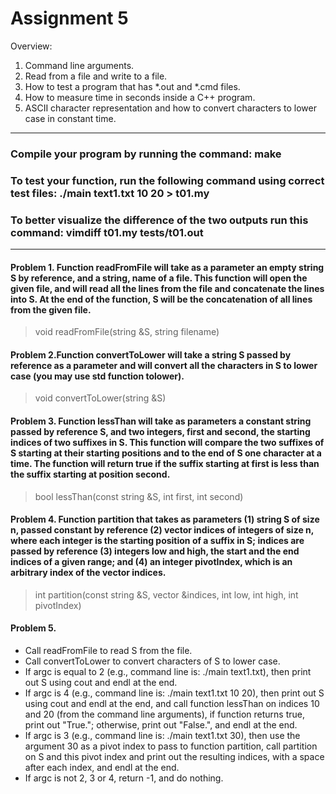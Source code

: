 # Assignment 5

Overview:
1. Command line arguments.
2. Read from a file and write to a file.
3. How to test a program that has *.out and *.cmd files.
4. How to measure time in seconds inside a C++ program.
5. ASCII character representation and how to convert characters to lower case in constant time.

----------------------------------------------------------------------------------

### Compile your program by running the command: make
### To test your function, run the following command using correct test files: ./main text1.txt 10 20 > t01.my
### To better visualize the difference of the two outputs run this command: vimdiff t01.my tests/t01.out
----------------------------------------------------------------------------------

#### Problem 1. Function readFromFile will take as a parameter an empty string S by reference, and a string, name of a file. This function will open the given file, and will read all the lines from the file and concatenate the lines into S. At the end of the function, S will be the concatenation of all lines from the given file.

> void readFromFile(string &S, string filename)

#### Problem 2.Function convertToLower will take a string S passed by reference as a parameter and will convert all the characters in S to lower case (you may use std function tolower).

> void convertToLower(string &S)

#### Problem 3. Function lessThan will take as parameters a constant string passed by reference S, and two integers, first and second, the starting indices of two suffixes in S. This function will compare the two suffixes of S starting at their starting positions and to the end of S one character at a time. The function will return true if the suffix starting at first is less than the suffix starting at position second.

> bool lessThan(const string &S, int first, int second)

#### Problem 4. Function partition that takes as parameters (1) string S of size n, passed constant by reference (2) vector indices of integers of size n, where each integer is the starting position of a suffix in S; indices are passed by reference (3) integers low and high, the start and the end indices of a given range; and (4) an integer pivotIndex, which is an arbitrary index of the vector indices.

> int partition(const string &S, vector<int> &indices, int low, int high, int pivotIndex)

#### Problem 5.

- Call readFromFile to read S from the file.
- Call convertToLower to convert characters of S to lower case.
- If argc is equal to 2 (e.g., command line is: ./main text1.txt), then print out S using cout and endl at the end.
- If argc is 4 (e.g., command line is: ./main text1.txt 10 20), then print out S using cout and endl at the end, and call function lessThan on indices 10 and 20 (from the command line arguments), if    function returns true, print out "True."; otherwise, print out "False.", and endl at the end.
- If argc is 3 (e.g., command line is: ./main text1.txt 30), then use the argument 30 as a pivot index to pass to function partition, call partition on S and this pivot index and print out the resulting indices, with a space after each index, and endl at the end.
- If argc is not 2, 3 or 4, return -1, and do nothing.





